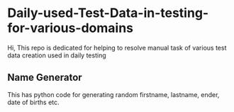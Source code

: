# Daily-used-Test-Data-in-testing-for-various-domains
Hi, This repo is dedicated for helping to resolve manual task of various test data creation used in daily testing


## Name Generator
This has python code for generating random firstname, lastname, ender, date of births etc.
